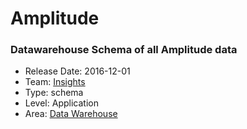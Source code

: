 # Amplitude
### Datawarehouse Schema of all Amplitude data
* Release Date: 2016-12-01
* Team: [Insights](../teams/insights.md)
* Type: schema
* Level: Application
* Area: [Data Warehouse](../areas/data-warehouse.png)

